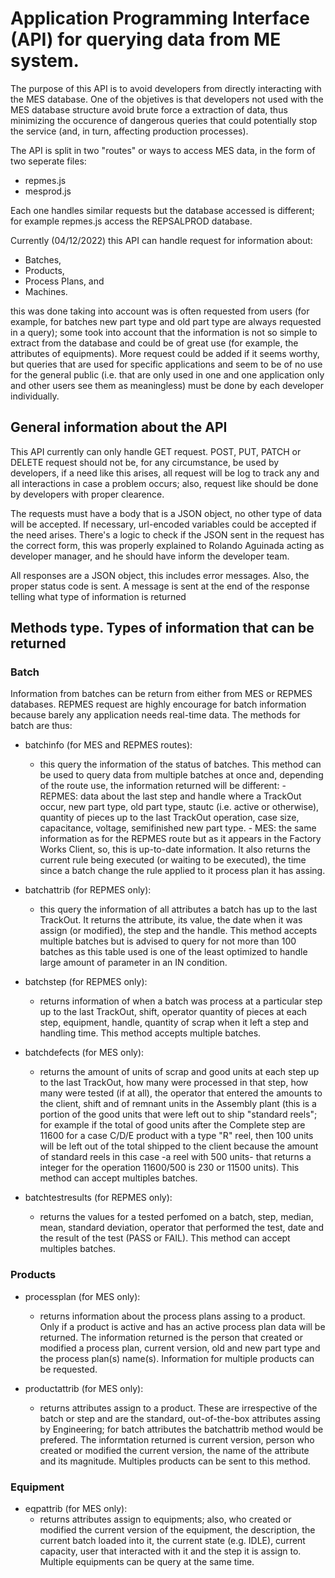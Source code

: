 # Application Programming Interface (API) for querying data from ME system.

The purpose of this API is to avoid developers from directly interacting with the MES database. One of the objetives is that developers not used with the MES database structure avoid brute force a extraction of data, thus minimizing the occurence of dangerous queries that could potentially stop the service (and, in turn, affecting production processes).

The API is split in two "routes" or ways to access MES data, in the form of two seperate files:
- repmes.js
- mesprod.js

Each one handles similar requests but the database accessed is different; for example repmes.js access the REPSALPROD database. 

Currently (04/12/2022) this API can handle request for information about:
- Batches,
- Products,
- Process Plans, and
- Machines.

this was done taking into account was is often requested from users (for example, for batches new part type and old part type are always requested in a query); some took into account that the information is not so simple to extract from the database and could be of great use (for example, the attributes of equipments). More request could be added if it seems worthy, but queries that are used for specific applications and seem to be of no use for the general public (i.e. that are only used in one and one application only and other users see them as meaningless) must be done by each developer individually.

## General information about the API

This API currently can only handle GET request. POST, PUT, PATCH or DELETE request should not be, for any circumstance, be used by developers, if a need like this arises, all request will be log to track any and all interactions in case a problem occurs; also, request like should be done by developers with proper clearence.

The requests must have a body that is a JSON object, no other type of data will be accepted. If necessary, url-encoded variables could be accepted if the need arises. There's a logic to check if the JSON sent in the request has the correct form, this was properly explained to Rolando Aguinada acting as developer manager, and he should have inform the developer team.

All responses are a JSON object, this includes error messages. Also, the proper status code is sent. A message is sent at the end of the response telling what type of information is returned

## Methods type. Types of information that can be returned

### Batch

Information from batches can be return from either from MES or REPMES databases. REPMES request are highly encourage for batch information because barely any application needs real-time data. The methods for batch are thus:

- batchinfo (for MES and REPMES routes):
    - this query the information of the status of batches. This method can be used to query data from multiple batches at once and, depending of the route use, the information returned will be different:
            - REPMES: data about the last step and handle where a TrackOut occur, new part type, old part type, stautc (i.e. active or otherwise), quantity of pieces up to the last TrackOut operation, case size, capacitance, voltage, semifinished new part type.
            - MES: the same information as for the REPMES route but as it appears in the Factory Works Client, so, this is up-to-date information. It also returns the current rule being executed (or waiting to be executed), the time since a batch change the rule applied to it process plan it has assing.

- batchattrib (for REPMES only):
    - this query the information of all attributes a batch has up to the last TrackOut. It returns the attribute, its value, the date when it was assign (or modified), the step and the handle. This method accepts multiple batches but is advised to query for not more than 100 batches as this table used is one of the least optimized to handle large amount of parameter in an IN condition.

- batchstep (for REPMES only):
    - returns information of when a batch was process at a particular step up to the last TrackOut, shift, operator quantity of pieces at each step, equipment, handle, quantity of scrap when it left a step and handling time. This method accepts multiple batches.

- batchdefects (for MES only):
    - returns the amount of units of scrap and good units at each step up to the last TrackOut, how many were processed in that step, how many were tested (if at all), the operator that entered the amounts to the client, shift and of remnant units in the Assembly plant (this is a portion of the good units that were left out to ship "standard reels"; for example if the total of good units after the Complete step are 11600 for a case C/D/E product with a type "R" reel, then 100 units will be left out of the total shipped to the client because the amount of standard reels in this case -a reel with 500 units- that returns a integer for the operation 11600/500 is 230 or 11500 units). This method can accept multiples batches.

- batchtestresults (for REPMES only):
    - returns the values for a tested perfomed on a batch, step, median, mean, standard deviation, operator that performed the test, date and the result of the test (PASS or FAIL). This method can accept multiples batches.


### Products

- processplan (for MES only):
    - returns information about the process plans assing to a product. Only if a product is active and has an active process plan data will be returned. The information returned is the person that created or modified a process plan, current version, old and new part type and the process plan(s) name(s). Information for multiple products can be requested.

- productattrib (for MES only):
    - returns attributes assign to a product. These are irrespective of the batch or step and are the standard, out-of-the-box attributes assing by Engineering; for batch attributes the batchattrib method would be prefered. The informtation returned is current version, person who created or modified the current version, the name of the attribute and its magnitude. Multiples products can be sent to this method.


### Equipment

- eqpattrib (for MES only):
    - returns attributes assign to equipments; also, who created or modified the current version of the equipment, the description, the current batch loaded into it, the current state (e.g. IDLE), current capacity, user that interacted with it and the step it is assign to. Multiple equipments can be query at the same time.